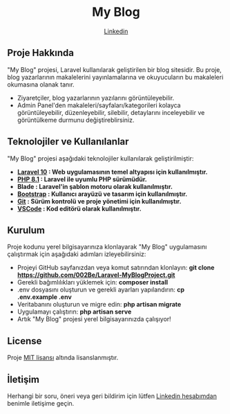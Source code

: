 <h1 style="text-align:center;">My Blog</h1>

<p style="text-align:center;">
    <a href="https://www.linkedin.com/in/0berke0ozdemir0/">Linkedin</a>
</p>

## Proje Hakkında

"My Blog" projesi, Laravel kullanılarak geliştirilen bir blog sitesidir. Bu proje, blog yazarlarının makalelerini yayınlamalarına ve okuyucuların bu makaleleri okumasına olanak tanır.

- Ziyaretçiler, blog yazarlarının yazılarını görüntüleyebilir.
- Admin Panel'den makaleleri/sayfaları/kategorileri kolayca görüntüleyebilir, düzenleyebilir, silebilir, detaylarını inceleyebilir ve görüntülkeme durmunu değiştireblirsiniz.

## Teknolojiler ve Kullanılanlar

"My Blog" projesi aşağıdaki teknolojiler kullanılarak geliştirilmiştir:

- **[Laravel 10](https://laravel.com/) : Web uygulamasının temel altyapısı için kullanılmıştır.**
- **[PHP 8.1](https://www.php.net/) : Laravel ile uyumlu PHP sürümüdür.**
- **Blade : Laravel'in şablon motoru olarak kullanılmıştır.**
- **[Bootstrap](https://getbootstrap.com/) : Kullanıcı arayüzü ve tasarım için kullanılmıştır.**
- **[Git](https://git-scm.com/) : Sürüm kontrolü ve proje yönetimi için kullanılmıştır.**
- **[VSCode](https://code.visualstudio.com/) : Kod editörü olarak kullanılmıştır.**

## Kurulum

Proje kodunu yerel bilgisayarınıza klonlayarak "My Blog" uygulamasını çalıştırmak için aşağıdaki adımları izleyebilirsiniz:

- Projeyi GitHub sayfanızdan veya komut satırından klonlayın: **git clone https://github.com/002Be/Laravel-MyBlogProject.git**
- Gerekli bağımlılıkları yüklemek için: **composer install**
- .env dosyasını oluşturun ve gerekli ayarları yapılandırın: **cp .env.example .env**
- Veritabanını oluşturun ve migre edin: **php artisan migrate**
- Uygulamayı çalıştırın: **php artisan serve**
- Artık "My Blog" projesi yerel bilgisayarınızda çalışıyor!

## License

Proje [MIT lisansı](https://opensource.org/licenses/MIT) altında lisanslanmıştır.

## İletişim

Herhangi bir soru, öneri veya geri bildirim için lütfen <a href="https://www.linkedin.com/in/0berke0ozdemir0/">Linkedin hesabımdan</a> benimle iletişime geçin.